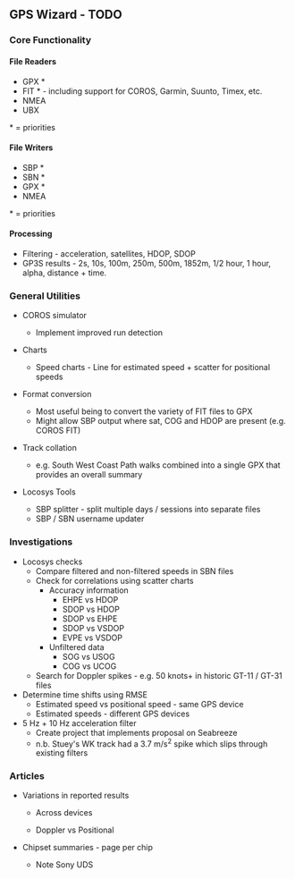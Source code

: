 ## GPS Wizard - TODO

### Core Functionality

#### File Readers

- GPX *
- FIT * - including support for COROS, Garmin, Suunto, Timex, etc.
- NMEA
- UBX

\* = priorities



#### File Writers

- SBP *
- SBN *
- GPX *
- NMEA

\* = priorities



#### Processing

- Filtering - acceleration, satellites, HDOP, SDOP
- GP3S results - 2s, 10s, 100m, 250m, 500m, 1852m, 1/2 hour, 1 hour, alpha, distance + time.



### General Utilities

- COROS simulator
  - Implement improved run detection
- Charts
  - Speed charts - Line for estimated speed + scatter for positional speeds

- Format conversion
  - Most useful being to convert the variety of FIT files to GPX
  - Might allow SBP output where sat, COG and HDOP are present (e.g. COROS FIT)
- Track collation
  - e.g. South West Coast Path walks combined into a single GPX that provides an overall summary
- Locosys Tools
  - SBP splitter - split multiple days / sessions into separate files
  - SBP / SBN username updater



### Investigations

- Locosys checks
  - Compare filtered and non-filtered speeds in SBN files
  - Check for correlations using scatter charts
    - Accuracy information
      - EHPE vs HDOP
      - SDOP vs HDOP
      - SDOP vs EHPE
      - SDOP vs VSDOP
      - EVPE vs VSDOP
    - Unfiltered data
      - SOG vs USOG
      - COG vs UCOG
  - Search for Doppler spikes - e.g. 50 knots+ in historic GT-11 / GT-31 files
- Determine time shifts using RMSE
  - Estimated speed vs positional speed - same GPS device
  - Estimated speeds - different GPS devices
- 5 Hz + 10 Hz acceleration filter
  - Create project that implements proposal on Seabreeze
  - n.b. Stuey's WK track had a 3.7 m/s<sup>2</sup> spike which slips through existing filters




### Articles

- Variations in reported results
  - Across devices
  
  - Doppler vs Positional
  
- Chipset summaries - page per chip

  - Note Sony UDS

